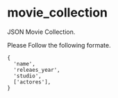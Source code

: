 # movie_collection

JSON Movie Collection.

Please Follow the following formate.

```
{
  'name',
  'releaes_year',
  'studio',
  ['actores'],
}
```
